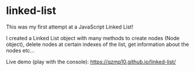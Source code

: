 # linked-list
This was my first attempt at a JavaScript Linked List!

I created a Linked List object with many methods to create nodes (Node object), delete nodes at certain indexes of the list, get information about the nodes etc...

Live demo (play with the console): https://qzmp10.github.io/linked-list/
